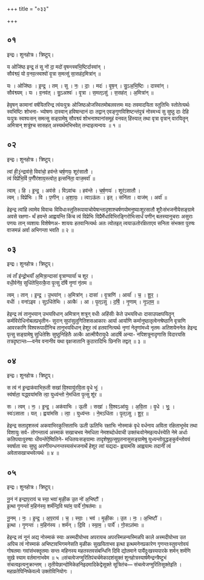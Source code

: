 +++
title = "०३३"

+++


## ०१
इन्द्रः। शुनहोत्रः। त्रिष्टुप्।

य ओजि॑ष्ठ इन्द्र॒ तं सु नो॑ दा॒ मदो॑ वृषन्त्स्वभि॒ष्टिर्दास्वा॑न् ।  
सौव॑श्व्यं॒ यो व॒नव॒त्स्वश्वो॑ वृ॒त्रा स॒मत्सु॑ सा॒सह॑द॒मित्रा॑न् ॥

यः । ओजि॑ष्ठः । इ॒न्द्र॒ । तम् । सु । नः॒ । दाः॒ । मदः॑ । वृ॒ष॒न् । सु॒ऽअ॒भि॒ष्टिः । दास्वा॑न् ।  
सौव॑श्व्यम् । यः । व॒नव॑त् । सु॒ऽअश्वः॑ । वृ॒त्रा । स॒मत्ऽसु॑ । स॒सह॑त् । अ॒मित्रा॑न् ॥

हेवृषन् कामानां वर्षयितरिन्द्र त्वंयःपुत्रः ओजिष्ठओजस्वितमोबलवत्तमः मदः तवमादयिता स्तुतिभिः स्तोतेत्यर्थः स्वभिष्टिः शोभना- भ्योषणः दास्वान् हविषान्दानं दाः तद्वान् एवङ्गुणविशिष्टन्तंपुत्रं नोस्मभ्यं सु सुष्ठु दाः देहि यःपुत्रः स्वश्वःसन् समत्सु सङ्ग्रामेषु सौवश्व्यं शोभनाश्वानांसमूहं वनवत् हिंस्यात् तथा वृत्रा वृत्रान् वारयितॄन् अमित्रान् शत्रूंश्च सासहत् अस्यर्थमभिभवेत् तन्दाइत्यन्वयः ॥ १ ॥

## ०२
इन्द्रः। शुनहोत्रः। त्रिष्टुप्।

त्वां ही॒३॒॑न्द्राव॑से॒ विवा॑चो॒ हव॑न्ते चर्ष॒णयः॒ शूर॑सातौ ।  
त्वं विप्रे॑भि॒र्वि प॒णीँर॑शाय॒स्त्वोत॒ इत्सनि॑ता॒ वाज॒मर्वा॑ ॥

त्वाम् । हि । इ॒न्द्र॒ । अव॑से । विऽवा॑चः । हव॑न्ते । च॒र्ष॒णयः॑ । शूर॑ऽसातौ ।  
त्वम् । विप्रे॑भिः । वि । प॒णीन् । अ॒शा॒यः॒ । त्वाऽऊ॑तः । इत् । सनि॑ता । वाज॑म् । अर्वा॑ ॥

हेइन्द्र त्वांहि त्वामेव विवाचः विविधाःस्तुतिरूपावाचोयेषान्तादृशाश्चर्षणयोमनुष्याःशूरसातौ शूरैःसंभजनीयेसङ्ग्रामे अवसे रक्षणा- र्थं हवन्ते आह्वयन्ति किंच त्वं विप्रेभिः विप्रैर्मेधाविभिरङ्गिरोभिःसार्धं पणीन् बलस्यानुचराः असुराः पणयः तान् व्यशायः विशेषेणअ- शाययः हतवानित्यर्थः अतः त्वोतइत् त्वयाऊतोरक्षिताएव सनिता संभक्ता पुरुषः वाजमन्नं अर्वा अभिगन्ता भवति ॥ २ ॥

## ०३
इन्द्रः। शुनहोत्रः। त्रिष्टुप्।

त्वं ताँ इ॑न्द्रो॒भयाँ॑ अ॒मित्रा॒न्दासा॑ वृ॒त्राण्यार्या॑ च शूर ।  
वधी॒र्वने॑व॒ सुधि॑तेभि॒रत्कै॒रा पृ॒त्सु द॑र्षि नृ॒णां नृ॑तम ॥

त्वम् । तान् । इ॒न्द्र॒ । उ॒भया॑न् । अ॒मित्रा॑न् । दासा॑ । वृ॒त्राणि॑ । आर्या॑ । च॒ । शू॒र॒ ।  
वधीः॑ । वना॑ऽइव । सुऽधि॑तेभिः । अत्कैः॑ । आ । पृ॒त्ऽसु । द॒र्षि॒ । नृ॒णाम् । नृ॒ऽत॒म॒ ॥

हेइन्द्र त्वं तानुभयान् उभयविधान् अमित्रान् शत्रून् वधीः अहिंसीः केते उभयविधाः दासाउपक्षपयितॄन् कर्मविरोधिनोबलप्रभृतीन- सुरान् सुपांसुलुगितिशसआकारः आर्या आर्याणि कर्मानुष्ठातृत्वेनश्रेष्ठानि वृत्राणि आवरकाणि विश्वरूपादीनिच तानुभयविधान् हेशूर त्वं हतवानित्यर्थः नृणां नेतॄणांमध्ये नृतमः अतिशयेननेतः हेइन्द्र पृत्सु सङ्ग्रामेषु सुधितेशिः सुष्ठुनिहितैः अत्कैः आत्मीयैरायुधैः आदर्षि अन्या- नपिशत्रूनादृणासि विदारयसि तत्रदृष्टान्तः—वनेव वनानीव यथा वृक्षजातानि कुठारादिभिः छिनत्ति तद्वत् ॥ ३ ॥

## ०४
इन्द्रः। शुनहोत्रः। त्रिष्टुप्।

स त्वं न॑ इ॒न्द्राक॑वाभिरू॒ती सखा॑ वि॒श्वायु॑रवि॒ता वृ॒धे भूः॑ ।  
स्व॑र्षाता॒ यद्ध्वया॑मसि त्वा॒ युध्य॑न्तो ने॒मधि॑ता पृ॒त्सु शू॑र ॥

सः । त्वम् । नः॒ । इ॒न्द्र॒ । अक॑वाभिः । ऊ॒ती । सखा॑ । वि॒श्वऽआ॑युः । अ॒वि॒ता । वृ॒धे । भूः॒ ।  
स्वः॑ऽसाता । यत् । ह्वया॑मसि । त्वा॒ । युध्य॑न्तः । ने॒मऽधि॑ता । पृ॒त्ऽसु । शू॒र॒ ॥

हेइन्द्र सतादृशस्त्वं अकवाभिरकुत्सिताभिः ऊती ऊतिभिः रक्षाभिः नोस्माकं वृधे वर्धनाय अविता रक्षिताभूर्भव तथा विशायुः सर्व- तोगन्तात्वं अस्माकं सखाचभव नेमधिता नेमशब्दोर्धवाची उक्तंचःवोनेमइत्यर्धस्येति नेमे अर्धाः कतिपयाःपुरुषाः धीयन्तेऎष्वितिने- मधितयःसङ्ग्रामाः तादृशेषुपृत्सुपृतनासुसङ्ग्रामेषु युध्यन्तोयुद्धङ्कुर्वन्तोवयं स्वर्षाता स्वः सुष्ठु अरणीयन्धनन्तस्यसंभजनार्थे हेशूर त्वां यद्यदा- ह्वयामसि आह्वयामः तदानीं त्वं अवेतासखाचभवेत्यर्थः ॥ ४ ॥

## ०५
इन्द्रः। शुनहोत्रः। त्रिष्टुप्।

नू॒नं न॑ इन्द्राप॒राय॑ च स्या॒ भवा॑ मृळी॒क उ॒त नो॑ अ॒भिष्टौ॑ ।  
इ॒त्था गृ॒णन्तो॑ म॒हिन॑स्य॒ शर्म॑न्दि॒वि ष्या॑म॒ पार्ये॑ गो॒षत॑माः ॥

नू॒नम् । नः॒ । इ॒न्द्र॒ । अ॒प॒राय॑ । च॒ । स्याः॒ । भव॑ । मृ॒ळी॒कः । उ॒त । नः॒ । अ॒भिष्टौ॑ ।  
इ॒त्था । गृ॒णन्तः॑ । म॒हिन॑स्य । शर्म॑न् । दि॒वि । स्या॒म॒ । पार्ये॑ । गो॒सऽत॑माः ॥

हेइन्द्र त्वं नूनं अद्य नोस्माकं स्याः अस्मदीयोभव अपरायच अपरस्मिन्नन्यस्मिन्नपि काले अस्मदीयोभव उत अपिच त्वं नोस्माकं अभिष्टावभिगमनेसति मृळीकः सुखयिताभव इत्था इत्थमनेनप्रकारेण गृणन्तःस्तुवन्तोवयं गोषतमाः गवांसंभक्तॄतमाः सन्तः महिनस्य महतस्तवसंबन्धिनि दिवि द्योतमाने पार्येदुःखस्यपारके शर्मन् शर्मणि सुखे स्याम वर्तमानाभवेम ॥ ५ ॥संचत्वेजग्मुरितिपंचर्चमेकादशंसूक्तं शुनहोत्रस्यार्षमैन्द्रन्त्रैष्टुभं संचत्वइत्यनुक्रान्तम् । तृतीयेछान्दोमिकेहनिइदमादिकेद्वेसूक्ते सूत्रितंच— संचत्वेजग्मुरितिसूक्तेइति । महाव्रतेपिनिष्केवल्ये उक्तोविनियोगः ।